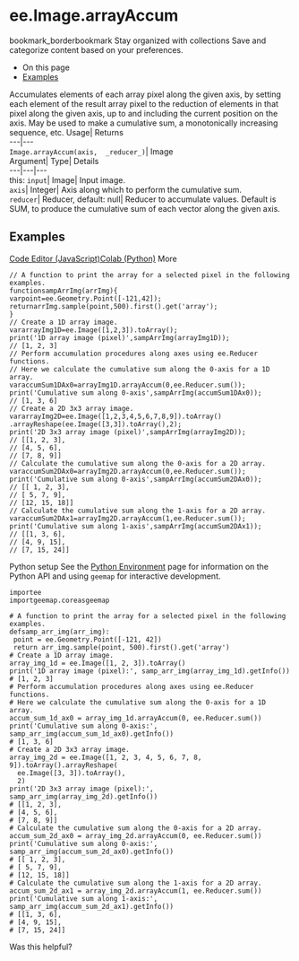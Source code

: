  
#  ee.Image.arrayAccum 
bookmark_borderbookmark Stay organized with collections  Save and categorize content based on your preferences.
  * On this page
  * [Examples](https://developers.google.com/earth-engine/apidocs/ee-image-arrayaccum#examples)


Accumulates elements of each array pixel along the given axis, by setting each element of the result array pixel to the reduction of elements in that pixel along the given axis, up to and including the current position on the axis. May be used to make a cumulative sum, a monotonically increasing sequence, etc. 
Usage| Returns  
---|---  
`Image.arrayAccum(axis,  _reducer_)`| Image  
Argument| Type| Details  
---|---|---  
this: `input`| Image| Input image.  
`axis`| Integer| Axis along which to perform the cumulative sum.  
`reducer`| Reducer, default: null| Reducer to accumulate values. Default is SUM, to produce the cumulative sum of each vector along the given axis.  
## Examples
[Code Editor (JavaScript)](https://developers.google.com/earth-engine/apidocs/ee-image-arrayaccum#code-editor-javascript-sample)[Colab (Python)](https://developers.google.com/earth-engine/apidocs/ee-image-arrayaccum#colab-python-sample) More
```
// A function to print the array for a selected pixel in the following examples.
functionsampArrImg(arrImg){
varpoint=ee.Geometry.Point([-121,42]);
returnarrImg.sample(point,500).first().get('array');
}
// Create a 1D array image.
vararrayImg1D=ee.Image([1,2,3]).toArray();
print('1D array image (pixel)',sampArrImg(arrayImg1D));
// [1, 2, 3]
// Perform accumulation procedures along axes using ee.Reducer functions.
// Here we calculate the cumulative sum along the 0-axis for a 1D array.
varaccumSum1DAx0=arrayImg1D.arrayAccum(0,ee.Reducer.sum());
print('Cumulative sum along 0-axis',sampArrImg(accumSum1DAx0));
// [1, 3, 6]
// Create a 2D 3x3 array image.
vararrayImg2D=ee.Image([1,2,3,4,5,6,7,8,9]).toArray()
.arrayReshape(ee.Image([3,3]).toArray(),2);
print('2D 3x3 array image (pixel)',sampArrImg(arrayImg2D));
// [[1, 2, 3],
// [4, 5, 6],
// [7, 8, 9]]
// Calculate the cumulative sum along the 0-axis for a 2D array.
varaccumSum2DAx0=arrayImg2D.arrayAccum(0,ee.Reducer.sum());
print('Cumulative sum along 0-axis',sampArrImg(accumSum2DAx0));
// [[ 1, 2, 3],
// [ 5, 7, 9],
// [12, 15, 18]]
// Calculate the cumulative sum along the 1-axis for a 2D array.
varaccumSum2DAx1=arrayImg2D.arrayAccum(1,ee.Reducer.sum());
print('Cumulative sum along 1-axis',sampArrImg(accumSum2DAx1));
// [[1, 3, 6],
// [4, 9, 15],
// [7, 15, 24]]
```
Python setup
See the [ Python Environment](https://developers.google.com/earth-engine/guides/python_install) page for information on the Python API and using `geemap` for interactive development.
```
importee
importgeemap.coreasgeemap
```
```
# A function to print the array for a selected pixel in the following examples.
defsamp_arr_img(arr_img):
 point = ee.Geometry.Point([-121, 42])
 return arr_img.sample(point, 500).first().get('array')
# Create a 1D array image.
array_img_1d = ee.Image([1, 2, 3]).toArray()
print('1D array image (pixel):', samp_arr_img(array_img_1d).getInfo())
# [1, 2, 3]
# Perform accumulation procedures along axes using ee.Reducer functions.
# Here we calculate the cumulative sum along the 0-axis for a 1D array.
accum_sum_1d_ax0 = array_img_1d.arrayAccum(0, ee.Reducer.sum())
print('Cumulative sum along 0-axis:', samp_arr_img(accum_sum_1d_ax0).getInfo())
# [1, 3, 6]
# Create a 2D 3x3 array image.
array_img_2d = ee.Image([1, 2, 3, 4, 5, 6, 7, 8, 9]).toArray().arrayReshape(
  ee.Image([3, 3]).toArray(),
  2)
print('2D 3x3 array image (pixel):', samp_arr_img(array_img_2d).getInfo())
# [[1, 2, 3],
# [4, 5, 6],
# [7, 8, 9]]
# Calculate the cumulative sum along the 0-axis for a 2D array.
accum_sum_2d_ax0 = array_img_2d.arrayAccum(0, ee.Reducer.sum())
print('Cumulative sum along 0-axis:', samp_arr_img(accum_sum_2d_ax0).getInfo())
# [[ 1, 2, 3],
# [ 5, 7, 9],
# [12, 15, 18]]
# Calculate the cumulative sum along the 1-axis for a 2D array.
accum_sum_2d_ax1 = array_img_2d.arrayAccum(1, ee.Reducer.sum())
print('Cumulative sum along 1-axis:', samp_arr_img(accum_sum_2d_ax1).getInfo())
# [[1, 3, 6],
# [4, 9, 15],
# [7, 15, 24]]
```

Was this helpful?
